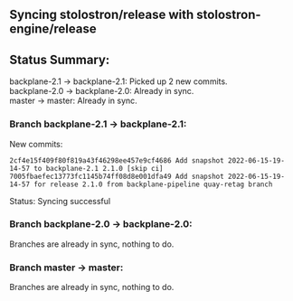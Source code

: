 ## Syncing stolostron/release with stolostron-engine/release

## Status Summary:

backplane-2.1 -> backplane-2.1: Picked up 2 new commits.  
backplane-2.0 -> backplane-2.0: Already in sync.  
master -> master: Already in sync.  

### Branch backplane-2.1 -> backplane-2.1:

New commits:

```
2cf4e15f409f80f819a43f46298ee457e9cf4686 Add snapshot 2022-06-15-19-14-57 to backplane-2.1 2.1.0 [skip ci]
7005fbaefec13773fc1145b74ff08d8e001dfa49 Add snapshot 2022-06-15-19-14-57 for release 2.1.0 from backplane-pipeline quay-retag branch
```

Status: Syncing successful

### Branch backplane-2.0 -> backplane-2.0:

Branches are already in sync, nothing to do.

### Branch master -> master:

Branches are already in sync, nothing to do.
